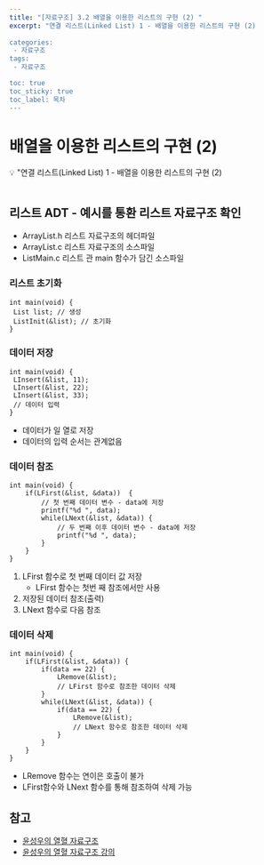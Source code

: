 ```yaml
---
title: "[자료구조] 3.2 배열을 이용한 리스트의 구현 (2) " 
excerpt: "연결 리스트(Linked List) 1 - 배열을 이용한 리스트의 구현 (2)
 
categories:  
 - 자료구조
tags: 
 - 자료구조

toc: true
toc_sticky: true
toc_label: 목차
---
```

# 배열을 이용한 리스트의 구현 (2)

<aside>
💡 "연결 리스트(Linked List) 1  - 배열을 이용한 리스트의 구현 (2)
</aside>
<br>

## 리스트 ADT - 예시를 통환 리스트 자료구조 확인
- ArrayList.h 리스트 자료구조의 헤더파일
- ArrayList.c 리스트 자료구조의 소스파일
- ListMain.c 리스트 관 main 함수가 담긴 소스파일
### 리스트 초기화 
```
int main(void) {
 List list; // 생성
 ListInit(&list); // 초기화
}
```
### 데이터 저장 
```
int main(void) {
 LInsert(&list, 11); 
 LInsert(&list, 22); 
 LInsert(&list, 33); 
 // 데이터 입력
}
```
- 데이터가 일 열로 저장
- 데이터의 입력 순서는 관계없음 
### 데이터 참조 
```
int main(void) {
    if(LFirst(&list, &data))  {
        // 첫 번째 데이터 변수 - data에 저장
        printf("%d ", data);
        while(LNext(&list, &data)) { 
            // 두 번째 이후 데이터 변수 - data에 저장
            printf("%d ", data);
        }
    }
}
```
  1. LFirst 함수로 첫 번째 데이터 값 저장
     - LFirst 함수는 첫번 째 참조에서만 사용
  2. 저장된 데이터 참조(출력)
  3. LNext 함수로 다음 참조
### 데이터 삭제
```
int main(void) {
    if(LFirst(&list, &data)) {
        if(data == 22) {
            LRemove(&list); 
            // LFirst 함수로 참조한 데이터 삭제
        }    
        while(LNext(&list, &data)) {
            if(data == 22) {
                LRemove(&list); 
                // LNext 함수로 참조한 데이터 삭제
            }
        }
    }
}
```
- LRemove 함수는 연이은 호출이 불가
- LFirst함수와 LNext 함수를 통해 참조하여 삭제 가능

## 참고

- [윤성우의 열혈 자료구조](https://book.naver.com/bookdb/book_detail.nhn?bid=6809127)  <br>
- [윤성우의 열혈 자료구조 강의](http://www.orentec.co.kr/teachlist/DA_ST_1/teach_sub1.php)
